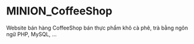 # MINION_CoffeeShop
Website bán hàng CoffeeShop bán thực phẩm khô cà phê, trà bằng ngôn ngữ PHP, MySQL, ...
